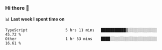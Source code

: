 ### Hi there 👋

<!--
**DBvc/DBvc** is a ✨ _special_ ✨ repository because its `README.md` (this file) appears on your GitHub profile.

Here are some ideas to get you started:

- 🔭 I’m currently working on ...
- 🌱 I’m currently learning ...
- 👯 I’m looking to collaborate on ...
- 🤔 I’m looking for help with ...
- 💬 Ask me about ...
- 📫 How to reach me: ...
- 😄 Pronouns: ...
- ⚡ Fun fact: ...
-->

📊 **Last week I spent time on**
<!--START_SECTION:waka-->

```text
TypeScript                 5 hrs 11 mins   ███████████▒░░░░░░░░░░░░░   45.72 %
Other                      1 hr 53 mins    ████░░░░░░░░░░░░░░░░░░░░░   16.61 %
```

<!--END_SECTION:waka-->
